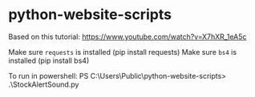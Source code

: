 # python-website-scripts
Based on this tutorial: https://www.youtube.com/watch?v=X7hXR_1eA5c

Make sure `requests` is installed (pip install requests)
Make sure `bs4` is installed (pip install bs4)

To run in powershell: PS C:\Users\Public\python-website-scripts> .\StockAlertSound.py
